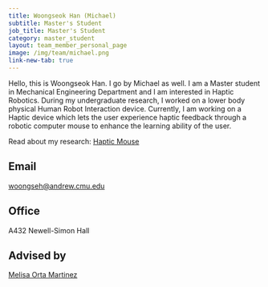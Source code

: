 ```yaml
---
title: Woongseok Han (Michael)
subtitle: Master's Student
job_title: Master's Student
category: master_student
layout: team_member_personal_page
image: /img/team/michael.png
link-new-tab: true
---
```


Hello, this is Woongseok Han. I go by Michael as well. I am a Master student in Mechanical Engineering Department and I am interested in Haptic Robotics. During my undergraduate research, I worked on a lower body physical Human Robot Interaction device. Currently, I am working on a Haptic device which lets the user experience haptic feedback through a robotic computer mouse to enhance the learning ability of the user.

Read about my research: [Haptic Mouse](/research/haptic-mouse)


## Email ## 
[woongseh@andrew.cmu.edu](mailto:woongseh@andrew.cmu.edu)

## Office ##
A432 Newell-Simon Hall

## Advised by ##
[Melisa Orta Martinez](/team/melisa)